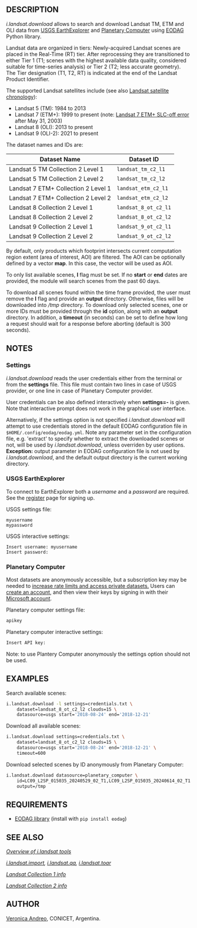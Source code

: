 ## DESCRIPTION

*i.landsat.download* allows to search and download Landsat TM, ETM and
OLI data from [USGS EarthExplorer](https://earthexplorer.usgs.gov/) and
[Planetary Computer](https://planetarycomputer.microsoft.com/) using
[EODAG](https://eodag.readthedocs.io/en/stable/) Python library.

Landsat data are organized in tiers: Newly-acquired Landsat scenes are
placed in the Real-Time (RT) tier. After reprocessing they are
transitioned to either Tier 1 (T1; scenes with the highest available
data quality, considered suitable for time-series analysis) or Tier 2
(T2; less accurate geometry). The Tier designation (T1, T2, RT) is
indicated at the end of the Landsat Product Identifier.

The supported Landsat satellites include (see also [Landsat satellite
chronology](https://en.wikipedia.org/wiki/Landsat_program#Satellite_chronology)):

- Landsat 5 (TM): 1984 to 2013
- Landsat 7 (ETM+): 1999 to present (note: [Landsat 7 ETM+ SLC-off
    error](https://www.usgs.gov/core-science-systems/nli/landsat/landsat-7)
    after May 31, 2003)
- Landsat 8 (OLI): 2013 to present
- Landsat 9 (OLI-2): 2021 to present

The dataset names and IDs are:

| Dataset Name                        | Dataset ID           |
| ----------------------------------- | -------------------- |
| Landsat 5 TM Collection 2 Level 1   | `landsat_tm_c2_l1`   |
| Landsat 5 TM Collection 2 Level 2   | `landsat_tm_c2_l2`   |
| Landsat 7 ETM+ Collection 2 Level 1 | `landsat_etm_c2_l1`  |
| Landsat 7 ETM+ Collection 2 Level 2 | `landsat_etm_c2_l2`  |
| Landsat 8 Collection 2 Level 1      | `landsat_8_ot_c2_l1` |
| Landsat 8 Collection 2 Level 2      | `landsat_8_ot_c2_l2` |
| Landsat 9 Collection 2 Level 1      | `landsat_9_ot_c2_l1` |
| Landsat 9 Collection 2 Level 2      | `landsat_9_ot_c2_l2` |

By default, only products which footprint intersects current computation
region extent (area of interest, AOI) are filtered. The AOI can be
optionally defined by a vector **map**. In this case, the vector will be
used as AOI.

To only list available scenes, **l** flag must be set. If no **start**
or **end** dates are provided, the module will search scenes from the
past 60 days.

To download all scenes found within the time frame provided, the user
must remove the **l** flag and provide an **output** directory.
Otherwise, files will be downloaded into */tmp* directory. To download
only selected scenes, one or more IDs must be provided through the
**id** option, along with an **output** directory. In addition, a
**timeout** (in seconds) can be set to define how long a request should
wait for a response before aborting (default is 300 seconds).

## NOTES

### Settings

*i.landsat.download* reads the user credentials either from the terminal
or from the **settings** file. This file must contain two lines in case
of USGS provider, or one line in case of Planetary Computer provider.

User credentials can be also defined interactively when **settings=-**
is given. Note that interactive prompt does not work in the graphical
user interface.

Alternatively, if the settings option is not specified
*i.landsat.download* will attempt to use credentials stored in the
default EODAG configuration file in `$HOME/.config/eodag/eodag.yml`.
Note any parameter set in the configuration file, e.g. 'extract' to
specify whether to extract the downloaded scenes or not, will be used by
*i.landsat.download*, unless overriden by user options. **Exception:**
output parameter in EODAG configuration file is not used by
*i.landsat.download*, and the default output directory is the current
working directory.

### USGS EarthExplorer

To connect to EarthExplorer both a *username* and a *password* are
required. See the [register](https://ers.cr.usgs.gov/register) page for
signing up.

USGS settings file:

```text
myusername
mypassword
```

USGS interactive settings:

```text
Insert username: myusername
Insert password:
```

### Planetary Computer

Most datasets are anonymously accessible, but a subscription key may be
needed to [increase rate limits and access private
datasets.](https://planetarycomputer.microsoft.com/docs/concepts/sas/#rate-limits-and-access-restrictions)
Users can
[create an account](https://planetarycomputer.microsoft.com/account/request), and
then view their keys by signing in with their [Microsoft account](https://planetarycomputer.developer.azure-api.net/).

Planetary computer settings file:

```sh
apikey
```

Planetary computer interactive settings:

```sh
Insert API key:
```

Note: to use Plantery Computer anonymously the settings option should
not be used.

## EXAMPLES

Search available scenes:

```sh
i.landsat.download -l settings=credentials.txt \
    dataset=landsat_8_ot_c2_l2 clouds=15 \
    datasource=usgs start='2018-08-24' end='2018-12-21'
```

Download all available scenes:

```sh
i.landsat.download settings=credentials.txt \
    dataset=landsat_8_ot_c2_l2 clouds=15 \
    datasource=usgs start='2018-08-24' end='2018-12-21' \
    timeout=600
```

Download selected scenes by ID anonymously from Planetary Computer:

```sh
i.landsat.download datasource=planetary_computer \
    id=LC09_L2SP_015035_20240529_02_T1,LC09_L2SP_015035_20240614_02_T1 \
    output=/tmp
```

## REQUIREMENTS

- [EODAG
    library](https://eodag.readthedocs.io/en/stable/getting_started_guide/install.html)
    (install with `pip install eodag`)

## SEE ALSO

*[Overview of i.landsat tools](i.landsat.md)*

*[i.landsat.import](i.landsat.import.md),
[i.landsat.qa](i.landsat.qa.md),
[i.landsat.toar](https://grass.osgeo.org/grass-stable/manuals/i.landsat.toar.html)*

*[Landsat Collection 1
info](https://www.usgs.gov/core-science-systems/nli/landsat/landsat-collection-1?qt-science_support_page_related_con=1#qt-science_support_page_related_con)*

*[Landsat Collection 2
info](https://www.usgs.gov/core-science-systems/nli/landsat/landsat-collection-2?qt-science_support_page_related_con=2#qt-science_support_page_related_con)*

## AUTHOR

[Veronica Andreo](https://veroandreo.gitlab.io/), CONICET, Argentina.
